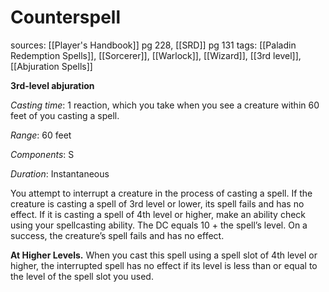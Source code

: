 # Counterspell
sources: [[Player's Handbook]] pg 228, [[SRD]] pg 131
tags: [[Paladin Redemption Spells]], [[Sorcerer]], [[Warlock]], [[Wizard]], [[3rd level]], [[Abjuration Spells]]

**3rd-level abjuration**

*Casting time*: 1 reaction, which you take when you see a creature within 60 feet of you casting a spell.

*Range*: 60 feet

*Components*: S

*Duration*: Instantaneous

You attempt to interrupt a creature in the process of casting a spell. If the creature is casting a spell of 3rd level or lower, its spell fails and has no effect. If it is casting a spell of 4th level or higher, make an ability check using your spellcasting ability. The DC equals 10 + the spell’s level. On a success, the creature’s spell fails and has no effect.

**At Higher Levels.** When you cast this spell using a spell slot of 4th level or higher, the interrupted spell has no effect if its level is less than or equal to the level of the spell slot you used.
